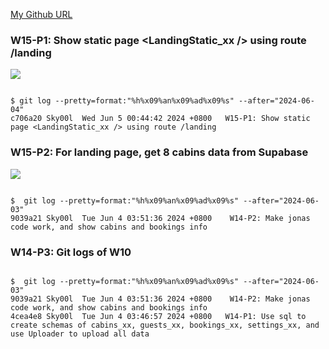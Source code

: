 [My Github URL](https://github.com/Sky00l/1112-wp2-2N_90.git)

### W15-P1: Show static page <LandingStatic_xx /> using route /landing
 
![](w15-p1.png)

```

$ git log --pretty=format:"%h%x09%an%x09%ad%x09%s" --after="2024-06-04"
c706a20 Sky00l  Wed Jun 5 00:44:42 2024 +0800   W15-P1: Show static page <LandingStatic_xx /> using route /landing

```

###  W15-P2: For landing page, get 8 cabins data from Supabase
 
![](w15-p2.png)

```

$  git log --pretty=format:"%h%x09%an%x09%ad%x09%s" --after="2024-06-03"
9039a21 Sky00l  Tue Jun 4 03:51:36 2024 +0800    W14-P2: Make jonas code work, and show cabins and bookings info

```

### W14-P3: Git logs of W10

```

$  git log --pretty=format:"%h%x09%an%x09%ad%x09%s" --after="2024-06-03"
9039a21 Sky00l  Tue Jun 4 03:51:36 2024 +0800    W14-P2: Make jonas code work, and show cabins and bookings info
4cea4e8 Sky00l  Tue Jun 4 03:46:57 2024 +0800   W14-P1: Use sql to create schemas of cabins_xx, guests_xx, bookings_xx, settings_xx, and use Uploader to upload all data  

```
